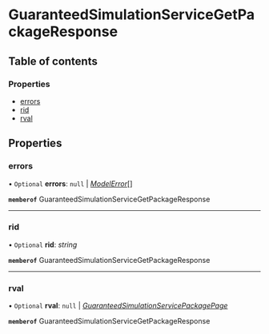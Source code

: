 # GuaranteedSimulationServiceGetPackageResponse


## Table of contents

### Properties

- [errors](guaranteedsimulationservicegetpackageresponse.md#errors)
- [rid](guaranteedsimulationservicegetpackageresponse.md#rid)
- [rval](guaranteedsimulationservicegetpackageresponse.md#rval)

## Properties

### errors

• `Optional` **errors**: ``null`` \| [*ModelError*](modelerror.md)[]

**`memberof`** GuaranteedSimulationServiceGetPackageResponse

___

### rid

• `Optional` **rid**: *string*

**`memberof`** GuaranteedSimulationServiceGetPackageResponse

___

### rval

• `Optional` **rval**: ``null`` \| [*GuaranteedSimulationServicePackagePage*](guaranteedsimulationservicepackagepage.md)

**`memberof`** GuaranteedSimulationServiceGetPackageResponse
